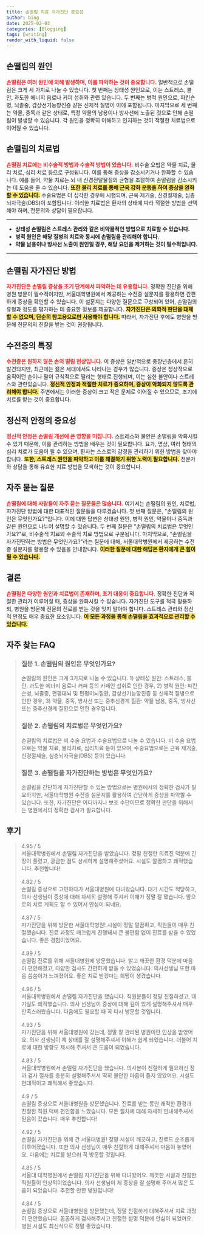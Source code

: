 ```yaml
---
title: 손떨림 치료 자가진단 중요성
author: bing
date: 2025-02-03
categories: [Blogging]
tags: [writing]
render_with_liquid: false
---
```



<h2 id='손떨림_원인'>손떨림의 원인</h2>

<p><b><span style="color: #ee2323;">손떨림은 여러 원인에 의해 발생하며, 이를 파악하는 것이 중요합니다.</span></b> 일반적으로 손떨림은 크게 세 가지로 나눌 수 있습니다. 첫 번째는 상태성 원인으로, 이는 스트레스, 불안, 과도한 에너지 음료나 커피 섭취와 관련 있습니다. 두 번째는 병적 원인으로, 파킨슨병, 뇌졸중, 갑상선기능항진증 같은 신체적 질병이 이에 포함됩니다. 마지막으로 세 번째는 약물, 중독과 같은 상태로, 특정 약물의 남용이나 방사선에 노출된 것으로 인해 손떨림이 발생할 수 있습니다. 각 원인을 정확히 이해하고 인지하는 것이 적절한 치료법으로 이어질 수 있습니다.</p>

<h2 id='손떨림_치료법'>손떨림의 치료법</h2>

<p><b><span style="color: #ee2323;">손떨림 치료에는 비수술적 방법과 수술적 방법이 있습니다.</span></b> 비수술 요법은 약물 치료, 물리 치료, 심리 치료 등으로 구성됩니다. 이를 통해 증상을 감소시키거나 완화할 수 있습니다. 예를 들어, 약물 치료는 뇌 내 신경전달물질의 균형을 조절하여 손떨림을 감소시키는 데 도움을 줄 수 있습니다. <b><span style="background-color: #ffe066;">또한 물리 치료를 통해 근육 강화 운동을 하여 증상을 완화할 수 있습니다.</span></b> 수술요법은 더 심각한 경우에 시행되며, 근육 제거술, 신경절제술, 심층뇌자극술(DBS)이 포함됩니다. 이러한 치료법은 환자의 상태에 따라 적절한 방법을 선택해야 하며, 전문의와 상담이 필요합니다.</p>

<hr />

<ul>
    <li><b>상태성 손떨림은 스트레스 관리와 같은 비약물적인 방법으로 치료할 수 있습니다.</b></li>
    <li><b>병적 원인은 해당 질병의 치료와 동시에 손떨림을 관리해야 합니다.</b></li>
    <li><b>약물 남용이나 방사선 노출이 원인일 경우, 해당 요인을 제거하는 것이 필수적입니다.</b></li>
</ul>

<hr />

<h2 id='자가진단_방법'>손떨림 자가진단 방법</h2>

<p><b><span style="color: #ee2323;">자가진단은 손떨림 증상을 초기 단계에서 파악하는 데 유용합니다.</span></b> 정확한 진단을 위해 병원 방문이 필수적이지만, 서울대학병원에서 제공하는 수전증 설문지를 활용하면 간편하게 증상을 확인할 수 있습니다. 이 설문지는 다양한 질문으로 구성되어 있어, 손떨림의 유형과 정도를 평가하는 데 중요한 정보를 제공합니다. <b><span style="background-color: #ffe066;">자가진단은 의학적 판단을 대체할 수 없으며, 단순히 참고용으로만 사용해야 합니다.</span></b> 따라서, 자가진단 후에도 병원을 방문해 전문의의 진찰을 받는 것이 권장됩니다.</p>

<h2 id='수전증의_특징'>수전증의 특징</h2>

<p><b><span style="color: #ee2323;">수전증은 원하지 않은 손의 떨림 현상입니다.</span></b> 이 증상은 일반적으로 중장년층에서 흔히 발견되지만, 최근에는 젊은 세대에서도 나타나는 경우가 많습니다. 증상은 정상적으로 움직이던 손이나 팔이 규칙적으로 떨리는 형태로 진행되며, 이는 심한 불안이나 스트레스와 관련있습니다. <b><span style="background-color: #ffe066;">정신적 안정과 적절한 치료가 중요하며, 증상이 악화되지 않도록 관리해야 합니다.</span></b> 주변에서는 이러한 증상이 크고 작은 문제로 이어질 수 있으므로, 조기에 치료를 받는 것이 중요합니다.</p>

<h2 id='정신적_안정의_중요성'>정신적 안정의 중요성</h2>

<p><b><span style="color: #ee2323;">정신적 안정은 손떨림 개선에 큰 영향을 미칩니다.</span></b> 스트레스와 불안은 손떨림을 악화시킬 수 있기 때문에, 이를 관리하는 방법을 배우는 것이 필요합니다. 요가, 명상, 여러 형태의 심리 치료가 도움이 될 수 있으며, 환자는 스스로의 감정을 관리하기 위한 방법을 찾아야 합니다. <b><span style="background-color: #ffe066;">또한, 스트레스 원인을 파악하고 이를 해결하기 위한 노력이 필요합니다.</span></b> 전문가와 상담을 통해 유효한 치료 방법을 모색하는 것이 중요합니다.</p>

<h2 id='자주_묻는_질문'>자주 묻는 질문</h2>

<p><b><span style="color: #ee2323;">손떨림에 대해 사람들이 자주 묻는 질문들은 많습니다.</span></b> 여기서는 손떨림의 원인, 치료법, 자가진단 방법에 대한 대표적인 질문들을 다루겠습니다. 첫 번째 질문은, "손떨림의 원인은 무엇인가요?"입니다. 이에 대한 답변은 상태성 원인, 병적 원인, 약물이나 중독과 같은 원인으로 나누어 설명할 수 있습니다. 두 번째 질문은 "손떨림의 치료법은 무엇인가요?"로, 비수술적 치료와 수술적 치료 방법으로 구분됩니다. 마지막으로, "손떨림을 자가진단하는 방법은 무엇인가요?"라는 질문에 대해, 서울대학병원에서 제공하는 수전증 설문지를 활용할 수 있음을 안내합니다. <b><span style="background-color: #ffe066;">이러한 질문에 대한 해답은 환자에게 큰 힘이 될 수 있습니다.</span></b></p>

<h2 id='결론'>결론</h2>

<p><b><span style="color: #ee2323;">손떨림은 다양한 원인과 치료법이 존재하며, 초기 대응이 중요합니다.</span></b> 정확한 진단과 적절한 관리가 이루어질 때, 증상을 완화시킬 수 있습니다. 자가진단 도구를 적극 활용하되, 병원을 방문해 전문의 진료를 받는 것을 잊지 말아야 합니다. 스트레스 관리와 정신적 안정도 매우 중요한 요소입니다. <b><span style="background-color: #ffe066;">이 모든 과정을 통해 손떨림을 효과적으로 관리할 수 있습니다.</span></b></p>


<h2 id='자주_찾는_FAQ'>자주 찾는 FAQ</h2>
<div itemscope="" itemtype="https://schema.org/FAQPage"> 
<blockquote> 
<div itemscope="" itemprop="mainEntity" itemtype="https://schema.org/Question"> 
<h3 itemprop="name">질문 1. 손떨림의 원인은 무엇인가요?</h3> 
<div itemscope="" itemprop="acceptedAnswer" itemtype="https://schema.org/Answer"> 
<span itemprop="text"> 
<p>손떨림의 원인은 크게 3가지로 나눌 수 있습니다. 1) 상태성 원인: 스트레스, 불안, 과도한 에너지 음료나 커피 등의 카페인 섭취로 인한 경우, 2) 병적 원인: 파킨슨병, 뇌졸중, 편평대뇌 및 편평미뇌질환, 갑상선기능항진증 등 신체적 질병으로 인한 경우, 3) 약물, 중독, 방사선 또는 중추신경계 질환: 약물 남용, 중독, 방사선 또는 중추신경계 질환으로 인한 경우입니다.</p> 
</span> 
</div> 
</div> 

<div itemscope="" itemprop="mainEntity" itemtype="https://schema.org/Question"> 
<h3 itemprop="name">질문 2. 손떨림의 치료법은 무엇인가요?</h3> 
<div itemscope="" itemprop="acceptedAnswer" itemtype="https://schema.org/Answer"> 
<span itemprop="text"> 
<p>손떨림의 치료법은 비 수술 요법과 수술요법으로 나눌 수 있습니다. 비 수술 요법으로는 약물 치료, 물리치료, 심리치료 등이 있으며, 수술요법으로는 근육 제거술, 신경절제술, 심층뇌자극술(DBS) 등이 있습니다.</p> 
</span> 
</div> 
</div> 

<div itemscope="" itemprop="mainEntity" itemtype="https://schema.org/Question"> 
<h3 itemprop="name">질문 3. 손떨림을 자가진단하는 방법은 무엇인가요?</h3> 
<div itemscope="" itemprop="acceptedAnswer" itemtype="https://schema.org/Answer"> 
<span itemprop="text"> 
<p>손떨림을 간단하게 자가진단할 수 있는 방법으로는 병원에서의 정확한 검사가 필요하지만, 서울대학병원 수전증 설문지를 활용하여 간단하게 증상을 파악할 수 있습니다. 또한, 자가진단은 어디까지나 보조 수단이므로 정확한 판단을 위해서는 병원에서의 정확한 검사가 필요합니다.</p> 
</span> 
</div> 
</div> 
</blockquote> 
</div>
<h2 id='후기'>후기</h2>
<div itemscope itemtype="https://schema.org/Product">
  <blockquote>
  <div itemprop="review" itemscope itemtype="https://schema.org/Review">
      <div itemprop="reviewRating" itemscope itemtype="https://schema.org/Rating"> <span itemprop="ratingValue">4.95</span> / <span itemprop="bestRating">5</span> </div>
      <span itemprop="reviewBody">서울대학병원에서 손떨림 자가진단을 받았습니다. 정말 친절한 의료진 덕분에 긴장이 풀렸고, 궁금한 점도 상세하게 설명해주셨어요. 시설도 깔끔하고 쾌적했습니다. 추천합니다!</span>
  </div>
  <br>
  <div itemprop="review" itemscope itemtype="https://schema.org/Review">
      <div itemprop="reviewRating" itemscope itemtype="https://schema.org/Rating"> <span itemprop="ratingValue">4.82</span> / <span itemprop="bestRating">5</span> </div>
      <span itemprop="reviewBody">손떨림 증상으로 고민하다가 서울대병원에 다녀왔습니다. 대기 시간도 적당하고, 의사 선생님이 증상에 대해 자세히 설명해 주셔서 이해가 정말 잘 됐습니다. 앞으로의 치료 계획도 알 수 있어서 안심이 되네요.</span>
  </div>
  <br>
  <div itemprop="review" itemscope itemtype="https://schema.org/Review">
      <div itemprop="reviewRating" itemscope itemtype="https://schema.org/Rating"> <span itemprop="ratingValue">4.87</span> / <span itemprop="bestRating">5</span> </div>
      <span itemprop="reviewBody">자가진단을 위해 방문한 서울대학병원! 시설이 정말 깔끔하고, 직원들이 매우 친절했습니다. 진료 과정도 매끄럽게 진행돼서 큰 불편함 없이 진료를 받을 수 있었습니다. 좋은 경험이었어요.</span>
  </div>
  <br>
  <div itemprop="review" itemscope itemtype="https://schema.org/Review">
      <div itemprop="reviewRating" itemscope itemtype="https://schema.org/Rating"> <span itemprop="ratingValue">4.89</span> / <span itemprop="bestRating">5</span> </div>
      <span itemprop="reviewBody">손떨림 진료를 위해 서울대병원에 방문했습니다. 밝고 깨끗한 환경 덕분에 마음이 편안해졌고, 다양한 검사도 간편하게 받을 수 있었습니다. 의사선생님 또한 마음 씀씀이가 느껴졌어요. 좋은 치료 받겠다는 희망이 생겼습니다.</span>
  </div>
  <br>
  <div itemprop="review" itemscope itemtype="https://schema.org/Review">
      <div itemprop="reviewRating" itemscope itemtype="https://schema.org/Rating"> <span itemprop="ratingValue">4.96</span> / <span itemprop="bestRating">5</span> </div>
      <span itemprop="reviewBody">서울대학병원에서 손떨림 자가진단을 했습니다. 직원분들이 정말 친절하셨고, 대기실도 쾌적했습니다. 의사 선생님이 증상에 대해 깊이 있게 설명해주셔서 매우 만족스러웠습니다. 다음에도 필요할 때 꼭 다시 방문할 것입니다.</span>
  </div>
  <br>
  <div itemprop="review" itemscope itemtype="https://schema.org/Review">
      <div itemprop="reviewRating" itemscope itemtype="https://schema.org/Rating"> <span itemprop="ratingValue">4.93</span> / <span itemprop="bestRating">5</span> </div>
      <span itemprop="reviewBody">자가진단을 위해 서울대병원에 갔는데, 정말 잘 관리된 병원이란 인상을 받았어요. 의사 선생님이 제 상태를 잘 설명해주셔서 이해가 쉽게 되었습니다. 더불어 치료에 대한 방향도 제시해 주셔서 큰 도움이 되었습니다.</span>
  </div>
  <br>
  <div itemprop="review" itemscope itemtype="https://schema.org/Review">
      <div itemprop="reviewRating" itemscope itemtype="https://schema.org/Rating"> <span itemprop="ratingValue">4.83</span> / <span itemprop="bestRating">5</span> </div>
      <span itemprop="reviewBody">서울대학병원에서 손떨림 자가진단을 했습니다. 의사분이 친절하게 필요하신 점과 검사 절차를 충분히 설명해주셔서 딱히 불안한 마음이 들지 않았어요. 시설도 현대적이고 쾌적해서 좋았습니다.</span>
  </div>
  <br>
  <div itemprop="review" itemscope itemtype="https://schema.org/Review">
      <div itemprop="reviewRating" itemscope itemtype="https://schema.org/Rating"> <span itemprop="ratingValue">4.9</span> / <span itemprop="bestRating">5</span> </div>
      <span itemprop="reviewBody">손떨림 증상으로 서울대병원을 방문했습니다. 진료를 받는 동안 쾌적한 환경과 친절한 직원 덕에 편안함을 느꼈습니다. 모든 절차에 대해 자세히 안내해주셔서 믿음이 갔습니다. 매우 추천합니다!</span>
  </div>
  <br>
  <div itemprop="review" itemscope itemtype="https://schema.org/Review">
      <div itemprop="reviewRating" itemscope itemtype="https://schema.org/Rating"> <span itemprop="ratingValue">4.92</span> / <span itemprop="bestRating">5</span> </div>
      <span itemprop="reviewBody">손떨림 자가진단을 위해 간 서울대병원! 정말 시설이 깨끗하고, 진료도 순조롭게 이루어졌습니다. 또한 의사 선생님이 매우 친절하게 대해주셔서 마음이 놓였어요. 다음에는 치료를 받으러 꼭 방문할 것입니다.</span>
  </div>
  <br>
  <div itemprop="review" itemscope itemtype="https://schema.org/Review">
      <div itemprop="reviewRating" itemscope itemtype="https://schema.org/Rating"> <span itemprop="ratingValue">4.85</span> / <span itemprop="bestRating">5</span> </div>
      <span itemprop="reviewBody">서울대 대학병원에서 손떨림 자가진단을 위해 다녀왔어요. 깨끗한 시설과 친절한 직원들이 인상적이었습니다. 의사 선생님이 제 증상을 잘 설명해 주어서 많은 도움이 되었습니다. 추천할 만한 병원입니다!</span>
  </div>
  <br>
  <div itemprop="review" itemscope itemtype="https://schema.org/Review">
      <div itemprop="reviewRating" itemscope itemtype="https://schema.org/Rating"> <span itemprop="ratingValue">4.84</span> / <span itemprop="bestRating">5</span> </div>
      <span itemprop="reviewBody">손떨림 증상으로 서울대병원을 방문했는데, 정말 친절하게 대해주셔서 치료 과정이 편안했습니다. 꼼꼼하게 검사해주시고 친절한 설명 덕분에 안심이 되었어요. 병원 시설도 최신식으로 정말 좋았습니다.</span>
  </div>
  </blockquote>
</div>
